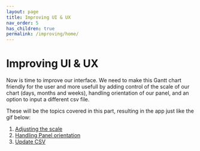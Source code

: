 ```yaml
---
layout: page
title: Improving UI & UX
nav_order: 5
has_children: true
permalink: /improving/home/
---
```


# Improving UI & UX

Now is time to improve our interface. We need to make this Gantt chart friendly for the user and more usefull by adding control of the scale of our chart (days, months and weeks), handling orientation of our panel, and an option to input a different csv file.

These will be the topics covered in this part, resulting in the app just like the gif below:

1. [Adjusting the scale](/improving/scale/)
1. [Handling Panel orientation](/improving/orientation/)
1. [Update CSV](/improving/csv/)